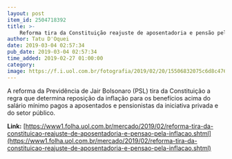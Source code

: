 ```yaml
---
layout: post
item_id: 2504718392
title: >-
    Reforma tira da Constituição reajuste de aposentadoria e pensão pela inflação
author: Tatu D'Oquei
date: 2019-03-04 02:57:34
pub_date: 2019-03-04 02:57:34
time_added: 2019-02-27 01:00:00
category: 
image: https://f.i.uol.com.br/fotografia/2019/02/20/15506832075c6d8c476f9e5_1550683207_3x2_rt.jpg
---
```


A reforma da Previdência de Jair Bolsonaro (PSL) tira da Constituição a regra que determina reposição da inflação para os benefícios acima do salário mínimo pagos a aposentados e pensionistas da iniciativa privada e do setor público.

**Link:** [https://www1.folha.uol.com.br/mercado/2019/02/reforma-tira-da-constituicao-reajuste-de-aposentadoria-e-pensao-pela-inflacao.shtml](https://www1.folha.uol.com.br/mercado/2019/02/reforma-tira-da-constituicao-reajuste-de-aposentadoria-e-pensao-pela-inflacao.shtml)

